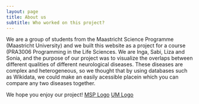 ```yaml
---
layout: page
title: About us
subtitle: Who worked on this project?
---
```


We are a group of students from the Maastricht Science Programme (Maastricht University) and we built this website as a project for a course (PRA3006 Programming in the Life Sciences. We are Inga, Sabi, Liza and Sonia, and the purpose of our project was to visualize the overlaps between different qualities of different neurological diseases. These diseases are complex and heterogeneous, so we thought that by using databases such as Wikidata, we could make an easily acessible placein which you can compare any two diseases together. 

We hope you enjoy our project!
[MSP Logo](/assets/img/MSP-Text-Prog20.png)
[UM Logo](/assets/img/logo@2x.png)

